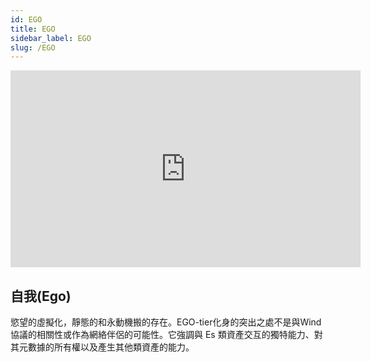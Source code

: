 ```yaml
---
id: EGO
title: EGO
sidebar_label: EGO
slug: /EGO
---
```


<p align="center">
<iframe width="560" height="315" src="https://www.youtube.com/embed/U4xOO8fb73E" title="YouTube video player" frameborder="0" allow="accelerometer; autoplay; clipboard-write; encrypted-media; gyroscope; picture-in-picture" allowfullscreen></iframe>
</p>

## 自我(Ego) 

慾望的虛擬化，靜態的和永動機搬的存在。EGO-tier化身的突出之處不是與Wind協議的相關性或作為網絡伴侶的可能性。它強調與 Es 類資產交互的獨特能力、對其元數據的所有權以及產生其他類資產的能力。